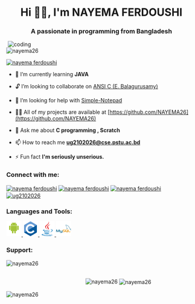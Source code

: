 <h1 align="center">Hi 🙋‍♀️, I'm NAYEMA FERDOUSHI</h1>
<h3 align="center">A passionate in programming from Bangladesh</h3>

<img align="right" alt="coding" width="500" src="https://www.google.com/url?sa=i&url=https%3A%2F%2Fgithub.com%2Fcoding-geek21%2Fcoding-geek21&psig=AOvVaw187jOMHfuwe8VtqeBrwKf5&ust=1703413875459000&source=images&cd=vfe&opi=89978449&ved=0CBEQjRxqFwoTCNj-2q2tpYMDFQAAAAAdAAAAABAD">

<p align="left"> <img src="https://komarev.com/ghpvc/?username=nayema26&label=Profile%20views&color=0e75b6&style=flat" alt="nayema26" /> </p>

<p align="left"> <a href="https://twitter.com/nayema ferdoushi" target="blank"><img src="https://img.shields.io/twitter/follow/nayema ferdoushi?logo=twitter&style=for-the-badge" alt="nayema ferdoushi" /></a> </p>

- 🌱 I’m currently learning **JAVA**

- 🔓 I’m looking to collaborate on [ANSI C (E. Balagurusamy)](https://github.com/SharafatKarim/ansi-c-balagurusamy-exercise)

- 🥹 I’m looking for help with [Simple-Notepad](https://github.com/NAYEMA26/Simple-Notepad)

- 👨‍💻 All of my projects are available at [https://github.com/NAYEMA26](https://github.com/NAYEMA26)

- 💬 Ask me about **C programming , Scratch**

- 📫 How to reach me **ug2102026@cse.pstu.ac.bd**

- ⚡ Fun fact **I'm seriously unserious.**

<h3 align="left">Connect with me:</h3>
<p align="left">
<a href="https://twitter.com/nayema ferdoushi" target="blank"><img align="center" src="https://raw.githubusercontent.com/rahuldkjain/github-profile-readme-generator/master/src/images/icons/Social/twitter.svg" alt="nayema ferdoushi" height="30" width="40" /></a>
<a href="https://www.youtube.com/c/nayema ferdoushi" target="blank"><img align="center" src="https://raw.githubusercontent.com/rahuldkjain/github-profile-readme-generator/master/src/images/icons/Social/youtube.svg" alt="nayema ferdoushi" height="30" width="40" /></a>
<a href="https://www.hackerrank.com/nayema ferdoushi" target="blank"><img align="center" src="https://raw.githubusercontent.com/rahuldkjain/github-profile-readme-generator/master/src/images/icons/Social/hackerrank.svg" alt="nayema ferdoushi" height="30" width="40" /></a>
<a href="https://codeforces.com/profile/ug2102026" target="blank"><img align="center" src="https://raw.githubusercontent.com/rahuldkjain/github-profile-readme-generator/master/src/images/icons/Social/codeforces.svg" alt="ug2102026" height="30" width="40" /></a>
</p>

<h3 align="left">Languages and Tools:</h3>
<p align="left"> <a href="https://developer.android.com" target="_blank" rel="noreferrer"> <img src="https://raw.githubusercontent.com/devicons/devicon/master/icons/android/android-original-wordmark.svg" alt="android" width="40" height="40"/> </a> <a href="https://www.cprogramming.com/" target="_blank" rel="noreferrer"> <img src="https://raw.githubusercontent.com/devicons/devicon/master/icons/c/c-original.svg" alt="c" width="40" height="40"/> </a> <a href="https://www.java.com" target="_blank" rel="noreferrer"> <img src="https://raw.githubusercontent.com/devicons/devicon/master/icons/java/java-original.svg" alt="java" width="40" height="40"/> </a> <a href="https://www.mysql.com/" target="_blank" rel="noreferrer"> <img src="https://raw.githubusercontent.com/devicons/devicon/master/icons/mysql/mysql-original-wordmark.svg" alt="mysql" width="40" height="40"/> </a> </p>

<h3 align="left">Support:</h3>
<p><a href="https://www.buymeacoffee.com/nayema26"> <img align="left" src="https://cdn.buymeacoffee.com/buttons/v2/default-yellow.png" height="50" width="210" alt="nayema26" /></a></p><br><br>

<p><img align="left" src="https://github-readme-stats.vercel.app/api/top-langs?username=nayema26&show_icons=true&locale=en&layout=compact" alt="nayema26" /></p>

<p>&nbsp;<img align="center" src="https://github-readme-stats.vercel.app/api?username=nayema26&show_icons=true&locale=en" alt="nayema26" /></p>

<p><img align="center" src="https://github-readme-streak-stats.herokuapp.com/?user=nayema26&" alt="nayema26" /></p>
